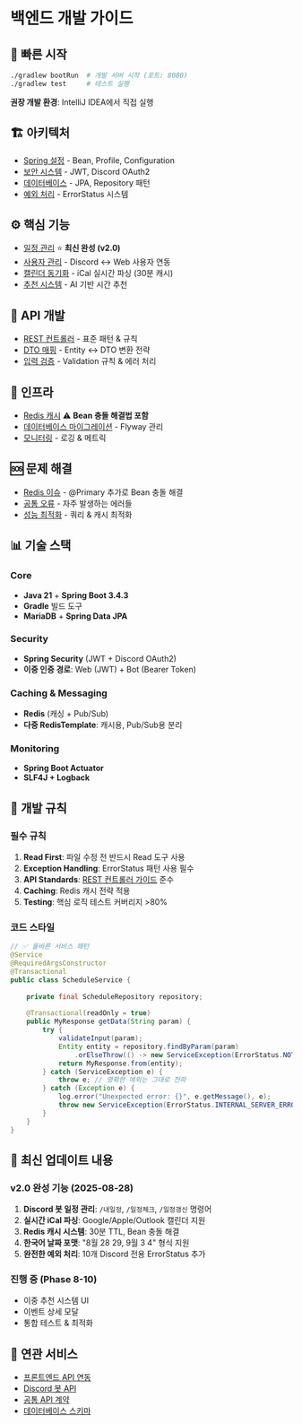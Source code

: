 # 백엔드 개발 가이드

## 🎯 빠른 시작
```bash
./gradlew bootRun  # 개발 서버 시작 (포트: 8080)
./gradlew test     # 테스트 실행
```

**권장 개발 환경**: IntelliJ IDEA에서 직접 실행

## 🏗️ 아키텍처
- [Spring 설정](architecture/spring-config.md) - Bean, Profile, Configuration
- [보안 시스템](architecture/security.md) - JWT, Discord OAuth2  
- [데이터베이스](architecture/database.md) - JPA, Repository 패턴
- [예외 처리](architecture/exception-handling.md) - ErrorStatus 시스템

## ⚙️ 핵심 기능
- [일정 관리](features/schedule-system.md) ⭐ **최신 완성 (v2.0)**
- [사용자 관리](features/user-management.md) - Discord ↔ Web 사용자 연동
- [캘린더 동기화](features/calendar-sync.md) - iCal 실시간 파싱 (30분 캐시)
- [추천 시스템](features/recommendation.md) - AI 기반 시간 추천

## 🚀 API 개발
- [REST 컨트롤러](api/rest-controllers.md) - 표준 패턴 & 규칙
- [DTO 매핑](api/dto-mapping.md) - Entity ↔ DTO 변환 전략
- [입력 검증](api/validation.md) - Validation 규칙 & 에러 처리

## 🔧 인프라
- [Redis 캐시](infrastructure/redis-cache.md) ⚠️ **Bean 충돌 해결법 포함**
- [데이터베이스 마이그레이션](infrastructure/database-migration.md) - Flyway 관리
- [모니터링](infrastructure/monitoring.md) - 로깅 & 메트릭

## 🆘 문제 해결
- [Redis 이슈](troubleshooting/redis-issues.md) - @Primary 추가로 Bean 충돌 해결
- [공통 오류](troubleshooting/common-errors.md) - 자주 발생하는 에러들
- [성능 최적화](troubleshooting/performance.md) - 쿼리 & 캐시 최적화

## 📊 기술 스택

### Core
- **Java 21** + **Spring Boot 3.4.3**
- **Gradle** 빌드 도구
- **MariaDB** + **Spring Data JPA**

### Security
- **Spring Security** (JWT + Discord OAuth2)
- **이중 인증 경로**: Web (JWT) + Bot (Bearer Token)

### Caching & Messaging  
- **Redis** (캐싱 + Pub/Sub)
- **다중 RedisTemplate**: 캐시용, Pub/Sub용 분리

### Monitoring
- **Spring Boot Actuator**
- **SLF4J + Logback**

## 🎯 개발 규칙

### 필수 규칙
1. **Read First**: 파일 수정 전 반드시 Read 도구 사용
2. **Exception Handling**: ErrorStatus 패턴 사용 필수
3. **API Standards**: [REST 컨트롤러 가이드](api/rest-controllers.md) 준수
4. **Caching**: Redis 캐시 전략 적용
5. **Testing**: 핵심 로직 테스트 커버리지 >80%

### 코드 스타일
```java
// ✅ 올바른 서비스 패턴
@Service
@RequiredArgsConstructor
@Transactional
public class ScheduleService {
    
    private final ScheduleRepository repository;
    
    @Transactional(readOnly = true)
    public MyResponse getData(String param) {
        try {
            validateInput(param);
            Entity entity = repository.findByParam(param)
                .orElseThrow(() -> new ServiceException(ErrorStatus.NOT_FOUND));
            return MyResponse.from(entity);
        } catch (ServiceException e) {
            throw e; // 명확한 예외는 그대로 전파
        } catch (Exception e) {
            log.error("Unexpected error: {}", e.getMessage(), e);
            throw new ServiceException(ErrorStatus.INTERNAL_SERVER_ERROR);
        }
    }
}
```

## 🔄 최신 업데이트 내용

### v2.0 완성 기능 (2025-08-28)
1. **Discord 봇 일정 관리**: `/내일정`, `/일정체크`, `/일정갱신` 명령어
2. **실시간 iCal 파싱**: Google/Apple/Outlook 캘린더 지원
3. **Redis 캐시 시스템**: 30분 TTL, Bean 충돌 해결
4. **한국어 날짜 포맷**: "8월 28 29, 9월 3 4" 형식 지원
5. **완전한 예외 처리**: 10개 Discord 전용 ErrorStatus 추가

### 진행 중 (Phase 8-10)
- 이중 추천 시스템 UI
- 이벤트 상세 모달
- 통합 테스트 & 최적화

## 🔗 연관 서비스
- [프론트엔드 API 연동](../frontend/api-integration/api-client.md)
- [Discord 봇 API](../discord-bot/api-integration/backend-api.md)
- [공통 API 계약](../shared/api-contracts.md)
- [데이터베이스 스키마](../shared/database-schema.md)